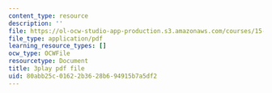 ```yaml
---
content_type: resource
description: ''
file: https://ol-ocw-studio-app-production.s3.amazonaws.com/courses/15-031j-energy-decisions-markets-and-policies-spring-2012/80abb25c01622b3628b694915b7a5df2_hVYBgsi0JcM.pdf
file_type: application/pdf
learning_resource_types: []
ocw_type: OCWFile
resourcetype: Document
title: 3play pdf file
uid: 80abb25c-0162-2b36-28b6-94915b7a5df2
---
```

